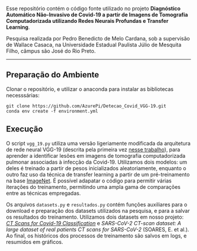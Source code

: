 Esse repositório contém o código fonte utilizado no projeto <b>Diagnóstico Automático Não-Invasivo de Covid-19 a partir de Imagens de Tomografia Computadorizada utilizando Redes Neurais Profundas e Transfer Learning</b>.

Pesquisa realizada por Pedro Benedicto de Melo Cardana, sob a supervisão de Wallace Casaca, na Universidade Estadual Paulista Júlio de Mesquita Filho, câmpus são José do Rio Preto.

---

<h2>Preparação do Ambiente</h2>
Clonar o repositório, e utilizar o anaconda para instalar as bibliotecas necesssárias:

```
git clone https://github.com/AzurePi/Detecao_Covid_VGG-19.git
conda env create -f environment.yml
```

<h2>Execução</h2>

O script `vgg_19.py` utiliza uma versão ligeriamente modificada da arquitetura de rede neural VGG-19 (descrita pela primeira vez [nesse trabalho](https://arxiv.org/abs/1409.1556)), para aprender a identificar lesões em imagens de tomografia
computadorizada pulmonar associadas à infecção da Covid-19. Utilizamos dois modelos: um deles é treinado a partir de pesos inicializados aleatoriamente, enquanto o outro faz uso da técnica de transfer learning a partir de um pré-treinamento
na base [ImageNet](https://ieeexplore.ieee.org/document/5206848). É possível adapatar o código para permitir várias iterações do treinamento, permitindo uma ampla gama de comparações entre as técnicas empregadas.
  
Os arquivos `datasets.py` e `resultados.py` contém funções auxiliares para o download e preparação dos datasets utilizados na pesquisa, e para a salvar os resultados do treinamento. Utilizamos dois datasets em nosso projeto: 
[<i>CT Scans for Covid-19 Classification</i>](<https://www.kaggle.com/datasets/azaemon/preprocessed-ct-scans-for-covid19>) e <i>SARS-CoV-2 CT-scan dataset: A large dataset of real patients CT scans for SARS-CoV-2 </i> (SOARES, E. et al.).
Ao final, os históricos dos processos de treinamento são salvos em logs, e resumidos em gráficos.
